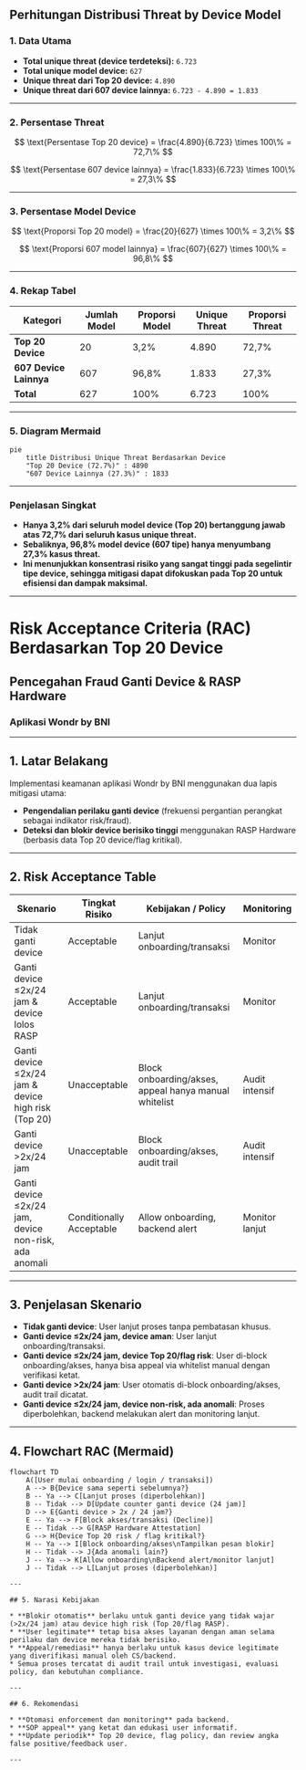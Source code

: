 ## **Perhitungan Distribusi Threat by Device Model**

### **1. Data Utama**

* **Total unique threat (device terdeteksi):** `6.723`
* **Total unique model device:** `627`
* **Unique threat dari Top 20 device:** `4.890`
* **Unique threat dari 607 device lainnya:** `6.723 - 4.890 = 1.833`

---

### **2. Persentase Threat**

$$
\text{Persentase Top 20 device} = \frac{4.890}{6.723} \times 100\% = 72,7\%
$$

$$
\text{Persentase 607 device lainnya} = \frac{1.833}{6.723} \times 100\% = 27,3\%
$$

---

### **3. Persentase Model Device**

$$
\text{Proporsi Top 20 model} = \frac{20}{627} \times 100\% = 3,2\%
$$

$$
\text{Proporsi 607 model lainnya} = \frac{607}{627} \times 100\% = 96,8\%
$$

---

### **4. Rekap Tabel**

| Kategori               | Jumlah Model | Proporsi Model | Unique Threat | Proporsi Threat |
| ---------------------- | ------------ | -------------- | ------------- | --------------- |
| **Top 20 Device**      | 20           | 3,2%           | 4.890         | 72,7%           |
| **607 Device Lainnya** | 607          | 96,8%          | 1.833         | 27,3%           |
| **Total**              | 627          | 100%           | 6.723         | 100%            |

---

### **5. Diagram Mermaid**

```mermaid
pie
    title Distribusi Unique Threat Berdasarkan Device
    "Top 20 Device (72.7%)" : 4890
    "607 Device Lainnya (27.3%)" : 1833
```

---

### **Penjelasan Singkat**

* **Hanya 3,2% dari seluruh model device (Top 20) bertanggung jawab atas 72,7% dari seluruh kasus unique threat.**
* **Sebaliknya, 96,8% model device (607 tipe) hanya menyumbang 27,3% kasus threat.**
* **Ini menunjukkan konsentrasi risiko yang sangat tinggi pada segelintir tipe device, sehingga mitigasi dapat difokuskan pada Top 20 untuk efisiensi dan dampak maksimal.**

---

# Risk Acceptance Criteria (RAC) Berdasarkan Top 20 Device

## Pencegahan Fraud Ganti Device & RASP Hardware

### Aplikasi Wondr by BNI

---

## 1. Latar Belakang

Implementasi keamanan aplikasi Wondr by BNI menggunakan dua lapis mitigasi utama:

* **Pengendalian perilaku ganti device** (frekuensi pergantian perangkat sebagai indikator risk/fraud).
* **Deteksi dan blokir device berisiko tinggi** menggunakan RASP Hardware (berbasis data Top 20 device/flag kritikal).

---

## 2. Risk Acceptance Table

| Skenario                                              | Tingkat Risiko           | Kebijakan / Policy                                    | Monitoring     |
| ----------------------------------------------------- | ------------------------ | ----------------------------------------------------- | -------------- |
| Tidak ganti device                                    | Acceptable               | Lanjut onboarding/transaksi                           | Monitor        |
| Ganti device ≤2x/24 jam & device lolos RASP           | Acceptable               | Lanjut onboarding/transaksi                           | Monitor        |
| Ganti device ≤2x/24 jam & device high risk (Top 20)   | Unacceptable             | Block onboarding/akses, appeal hanya manual whitelist | Audit intensif |
| Ganti device >2x/24 jam                               | Unacceptable             | Block onboarding/akses, audit trail                   | Audit intensif |
| Ganti device ≤2x/24 jam, device non-risk, ada anomali | Conditionally Acceptable | Allow onboarding, backend alert                       | Monitor lanjut |

---

## 3. Penjelasan Skenario

* **Tidak ganti device**:
  User lanjut proses tanpa pembatasan khusus.
* **Ganti device ≤2x/24 jam, device aman**:
  User lanjut onboarding/transaksi.
* **Ganti device ≤2x/24 jam, device Top 20/flag risk**:
  User di-block onboarding/akses, hanya bisa appeal via whitelist manual dengan verifikasi ketat.
* **Ganti device >2x/24 jam**:
  User otomatis di-block onboarding/akses, audit trail dicatat.
* **Ganti device ≤2x/24 jam, device non-risk, ada anomali**:
  Proses diperbolehkan, backend melakukan alert dan monitoring lanjut.

---

## 4. Flowchart RAC (Mermaid)

```mermaid
flowchart TD
    A([User mulai onboarding / login / transaksi])
    A --> B{Device sama seperti sebelumnya?}
    B -- Ya --> C[Lanjut proses (diperbolehkan)]
    B -- Tidak --> D[Update counter ganti device (24 jam)]
    D --> E{Ganti device > 2x / 24 jam?}
    E -- Ya --> F[Block akses/transaksi (Decline)]
    E -- Tidak --> G[RASP Hardware Attestation]
    G --> H{Device Top 20 risk / flag kritikal?}
    H -- Ya --> I[Block onboarding/akses\nTampilkan pesan blokir]
    H -- Tidak --> J{Ada anomali lain?}
    J -- Ya --> K[Allow onboarding\nBackend alert/monitor lanjut]
    J -- Tidak --> L[Lanjut proses (diperbolehkan)]

---

## 5. Narasi Kebijakan

* **Blokir otomatis** berlaku untuk ganti device yang tidak wajar (>2x/24 jam) atau device high risk (Top 20/flag RASP).
* **User legitimate** tetap bisa akses layanan dengan aman selama perilaku dan device mereka tidak berisiko.
* **Appeal/remediasi** hanya berlaku untuk kasus device legitimate yang diverifikasi manual oleh CS/backend.
* Semua proses tercatat di audit trail untuk investigasi, evaluasi policy, dan kebutuhan compliance.

---

## 6. Rekomendasi

* **Otomasi enforcement dan monitoring** pada backend.
* **SOP appeal** yang ketat dan edukasi user informatif.
* **Update periodik** Top 20 device, flag policy, dan review angka false positive/feedback user.

---
